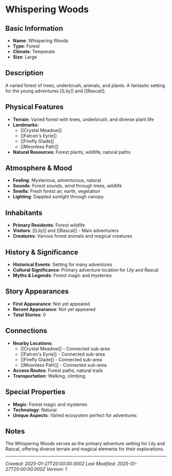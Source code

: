 # Whispering Woods

## Basic Information
- **Name**: Whispering Woods
- **Type**: Forest
- **Climate**: Temperate
- **Size**: Large

## Description
A varied forest of trees, underbrush, animals, and plants. A fantastic setting for the young adventures [[Lily]] and [[Rascal]].

## Physical Features
- **Terrain**: Varied forest with trees, underbrush, and diverse plant life
- **Landmarks**: 
  - [[Crystal Meadow]]
  - [[Falcon's Eyrie]]
  - [[Firefly Glade]]
  - [[Moonless Path]]
- **Natural Resources**: Forest plants, wildlife, natural paths

## Atmosphere & Mood
- **Feeling**: Mysterious, adventurous, natural
- **Sounds**: Forest sounds, wind through trees, wildlife
- **Smells**: Fresh forest air, earth, vegetation
- **Lighting**: Dappled sunlight through canopy

## Inhabitants
- **Primary Residents**: Forest wildlife
- **Visitors**: [[Lily]] and [[Rascal]] - Main adventurers
- **Creatures**: Various forest animals and magical creatures

## History & Significance
- **Historical Events**: Setting for many adventures
- **Cultural Significance**: Primary adventure location for Lily and Rascal
- **Myths & Legends**: Forest magic and mysteries

## Story Appearances
- **First Appearance**: Not yet appeared
- **Recent Appearance**: Not yet appeared
- **Total Stories**: 0

## Connections
- **Nearby Locations**: 
  - [[Crystal Meadow]] - Connected sub-area
  - [[Falcon's Eyrie]] - Connected sub-area
  - [[Firefly Glade]] - Connected sub-area
  - [[Moonless Path]] - Connected sub-area
- **Access Routes**: Forest paths, natural trails
- **Transportation**: Walking, climbing

## Special Properties
- **Magic**: Forest magic and mysteries
- **Technology**: Natural
- **Unique Aspects**: Varied ecosystem perfect for adventures

## Notes
The Whispering Woods serves as the primary adventure setting for Lily and Rascal, offering diverse terrain and magical elements for their explorations.

---
*Created: 2025-01-27T20:00:00.000Z*
*Last Modified: 2025-01-27T20:00:00.000Z*
*Version: 1*
